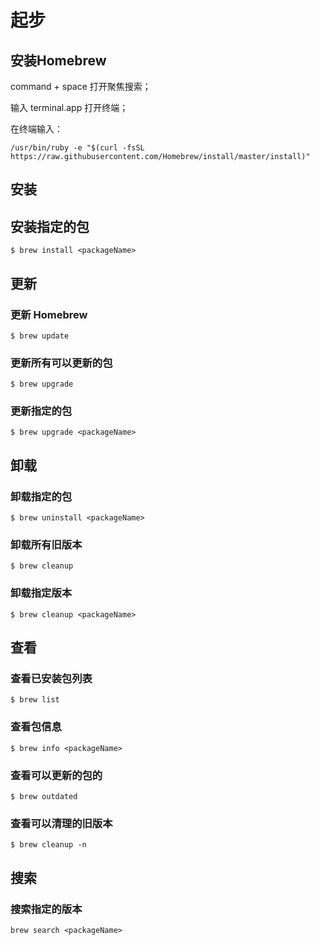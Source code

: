 # 起步

## 安装Homebrew

command + space 打开聚焦搜索；

输入 terminal.app 打开终端；

在终端输入：

```
/usr/bin/ruby -e "$(curl -fsSL https://raw.githubusercontent.com/Homebrew/install/master/install)"
```



## 安装

## 安装指定的包

```
$ brew install <packageName>
```



## 更新

### 更新 Homebrew

```
$ brew update
```

### 更新所有可以更新的包

```
$ brew upgrade
```

### 更新指定的包

```
$ brew upgrade <packageName>
```



## 卸载

### 卸载指定的包

```
$ brew uninstall <packageName>
```

### 卸载所有旧版本

```
$ brew cleanup
```

### 卸载指定版本

```
$ brew cleanup <packageName>
```



## 查看

### 查看已安装包列表

```
$ brew list
```

### 查看包信息

```
$ brew info <packageName>
```

### 查看可以更新的包的

```
$ brew outdated
```

### 查看可以清理的旧版本

```
$ brew cleanup -n
```



## 搜索

### 搜索指定的版本

```
brew search <packageName>
```

